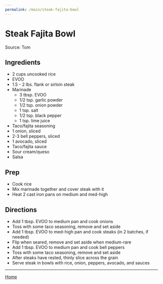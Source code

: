 ```yaml
---
permalink: /main/steak-fajita-bowl
---
```

# Steak Fajita Bowl

Source: Tom

## Ingredients

- 2 cups uncooked rice
- EVOO
- 1.5 - 2 lbs. flank or sirloin steak
- Marinade
  - 3 tbsp. EVOO
  - 1/2 tsp. garlic powder
  - 1/2 tsp. onion powder
  - 1 tsp. salt
  - 1/2 tsp. black pepper
  - 1 tsp. lime juice
- Taco/fajita seasoning
- 1 onion, sliced
- 2-3 bell peppers, sliced
- 1 avocado, sliced
- Taco/fajita sauce
- Sour cream/queso
- Salsa

## Prep

- Cook rice
- Mix marinade together and cover steak with it
- Heat 2 cast iron pans on medium and med-high

## Directions

- Add 1 tbsp. EVOO to medium pan and cook onions
- Toss with some taco seasoning, remove and set aside
- Add 1 tbsp. EVOO to med-high pan and cook steaks (in 2 batches, if needed)
- Flip when seared, remove and set aside when medium-rare
- Add 1 tbsp. EVOO to medium pan and cook bell peppers
- Toss with some taco seasoning, remove and set aside
- After steaks have rested, thinly slice across the grain
- Serve steak in bowls with rice, onion, peppers, avocado, and sauces

---

[Home](https://thomasjbarrett82.github.io)
